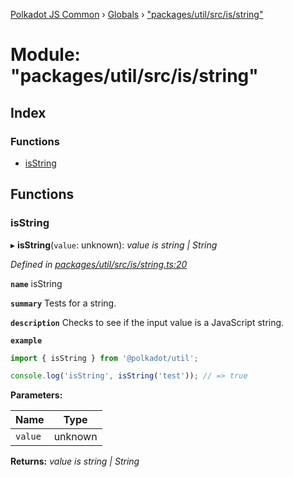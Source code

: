 [Polkadot JS Common](../README.md) › [Globals](../globals.md) › ["packages/util/src/is/string"](_packages_util_src_is_string_.md)

# Module: "packages/util/src/is/string"

## Index

### Functions

* [isString](_packages_util_src_is_string_.md#isstring)

## Functions

###  isString

▸ **isString**(`value`: unknown): *value is string | String*

*Defined in [packages/util/src/is/string.ts:20](https://github.com/polkadot-js/common/blob/a53008fd/packages/util/src/is/string.ts#L20)*

**`name`** isString

**`summary`** Tests for a string.

**`description`** 
Checks to see if the input value is a JavaScript string.

**`example`** 
<BR>

```javascript
import { isString } from '@polkadot/util';

console.log('isString', isString('test')); // => true
```

**Parameters:**

Name | Type |
------ | ------ |
`value` | unknown |

**Returns:** *value is string | String*

